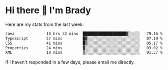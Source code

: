 # Hi there 👋 I'm Brady

Here are my stats from the last week:
<!--START_SECTION:waka-->

```txt
Java              10 hrs 32 mins  ███████████████████▓░░░░░   79.16 %
TypeScript        57 mins         █▓░░░░░░░░░░░░░░░░░░░░░░░   07.19 %
CSS               41 mins         █▒░░░░░░░░░░░░░░░░░░░░░░░   05.17 %
Properties        24 mins         ▓░░░░░░░░░░░░░░░░░░░░░░░░   03.02 %
XML               10 mins         ▒░░░░░░░░░░░░░░░░░░░░░░░░   01.37 %
```

<!--END_SECTION:waka-->

If I haven't responded in a few days, please email me directly. 
